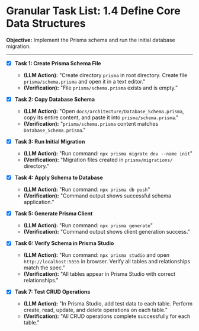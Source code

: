 # Granular Task List: 1.4 Define Core Data Structures

**Objective:** Implement the Prisma schema and run the initial database migration.

---

- [x] **Task 1: Create Prisma Schema File**
    - **(LLM Action):** "Create directory `prisma` in root directory. Create file `prisma/schema.prisma` and open it in a text editor."
    - **(Verification):** "File `prisma/schema.prisma` exists and is empty."

- [x] **Task 2: Copy Database Schema**
    - **(LLM Action):** "Open `docs/architecture/Database_Schema.prisma`, copy its entire content, and paste it into `prisma/schema.prisma`."
    - **(Verification):** "`prisma/schema.prisma` content matches `Database_Schema.prisma`."

- [x] **Task 3: Run Initial Migration**
    - **(LLM Action):** "Run command: `npx prisma migrate dev --name init`"
    - **(Verification):** "Migration files created in `prisma/migrations/` directory."

- [x] **Task 4: Apply Schema to Database**
    - **(LLM Action):** "Run command: `npx prisma db push`"
    - **(Verification):** "Command output shows successful schema application."

- [x] **Task 5: Generate Prisma Client**
    - **(LLM Action):** "Run command: `npx prisma generate`"
    - **(Verification):** "Command output shows client generation success."

- [x] **Task 6: Verify Schema in Prisma Studio**
    - **(LLM Action):** "Run command: `npx prisma studio` and open `http://localhost:5555` in browser. Verify all tables and relationships match the spec."
    - **(Verification):** "All tables appear in Prisma Studio with correct relationships."

- [x] **Task 7: Test CRUD Operations**
    - **(LLM Action):** "In Prisma Studio, add test data to each table. Perform create, read, update, and delete operations on each table."
    - **(Verification):** "All CRUD operations complete successfully for each table."